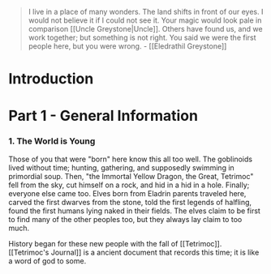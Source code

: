 > I live in a place of many wonders. The land shifts in front of our eyes. I would not believe it if I could not see it. Your magic would look pale in comparison [[Uncle Greystone|Uncle]]. Others have found us, and we work together; but something is not right. You said we were the first people here, but you were wrong. 
> \- [[Eledrathil Greystone]]

# Introduction

# Part 1 - General Information
### 1. The World is Young
Those of you that were "born" here know this all too well. The goblinoids lived without time; hunting, gathering, and supposedly swimming in primordial soup. Then, "the Immortal Yellow Dragon, the Great, Tetrimoc" fell from the sky, cut himself on a rock, and hid in a hid in a hole. Finally; everyone else came too. Elves born from Eladrin parents traveled here, carved the first dwarves from the stone, told the first legends of halfling, found the first humans lying naked in their fields. The elves claim to be first to find many of the other peoples too, but they always lay claim to too much. 

History began for these new people with the fall of [[Tetrimoc]]. [[Tetrimoc's Journal]] is a ancient document that records this time; it is like a word of god to some. 